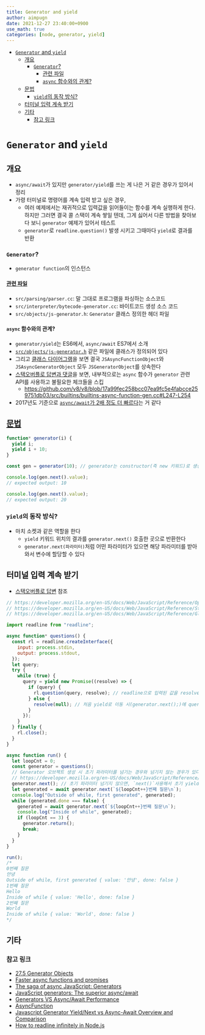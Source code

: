 ```yaml
---
title: Generator and yield
author: aimpugn
date: 2021-12-27 23:40:00+0900
use_math: true
categories: [node, generator, yield]
---
```


- [`Generator` and `yield`](#generator-and-yield)
  - [개요](#개요)
    - [`Generator`?](#generator)
      - [관련 파일](#관련-파일)
      - [`async` 함수와의 관계?](#async-함수와의-관계)
  - [문법](#문법)
    - [`yield`의 동작 방식?](#yield의-동작-방식)
  - [터미널 입력 계속 받기](#터미널-입력-계속-받기)
  - [기타](#기타)
    - [참고 링크](#참고-링크)

# `Generator` and `yield`

## 개요

- `async/await`가 있지만 `generator/yield`를 쓰는 게 나은 거 같은 경우가 있어서 정리
- 가령 터미널로 명령어를 계속 입력 받고 싶은 경우,
  - 여러 예제에서는 재귀적으로 입력값을 읽어들이는 함수를 계속 실행하게 한다. 하지만 그러면 결국 콜 스택이 계속 쌓일 텐데, 그게 싫어서 다른 방법을 찾아보다 보니 `generator` 예제가 있어서 테스트
  - `generator`로 `readline.question()` 발생 시키고 그때마다 `yield`로 결과를 반환

### `Generator`?

- `generator function`의 인스턴스

#### [관련 파일](https://github.com/v8/v8)

- `src/parsing/parser.cc`: 말 그대로 프로그램을 파싱하는 소스코드
- `src/interpreter/bytecode-generator.cc`: 바이트코드 생성 소스 코드
- `src/objects/js-generator.h`: `Generator` 클래스 정의한 헤더 파일

#### `async` 함수와의 관계?

- `generator/yield`는 ES6에서, `async/await` ES7에서 소개
- [`src/objects/js-generator.h`](https://github.com/v8/v8/blob/17a99fec258bcc07ea9fc5e4fabcce259751db03/src/objects/js-generator.h#L22) 같은 파일에 클래스가 정의되어 있다
- 그리고 [클래스 다이어그램](https://denolib.github.io/v8-docs/classv8_1_1internal_1_1JSGeneratorObject.html)을 보면 결국 `JSAsyncFunctionObject`와 `JSAsyncGeneratorObject` 모두 `JSGeneratorObject`를 상속한다
- [스택오버플로 답변과 댓글](https://stackoverflow.com/a/36245227/8562273)을 보면, 내부적으로는 `async` 함수가 `generator` 관련 API를 사용하고 불필요한 체크들을 스킵
  - <https://github.com/v8/v8/blob/17a99fec258bcc07ea9fc5e4fabcce259751db03/src/builtins/builtins-async-function-gen.cc#L247-L254>
- 2017년도 기준으로 [`async/await`가 2배 정도 더 빠르다](https://medium.com/@markherhold/generators-vs-async-await-performance-806d8375a01a)는 거 같다

## [문법](https://developer.mozilla.org/en-US/docs/Web/JavaScript/Reference/Statements/function*)

```js
function* generator(i) {
  yield i;
  yield i + 10;
}

const gen = generator(10); // generator는 constructor(즉 new 키워드)로 생성되지 않는다

console.log(gen.next().value);
// expected output: 10

console.log(gen.next().value);
// expected output: 20
```

### `yield`의 동작 방식?

- 마치 소켓과 같은 역할을 한다
  - `yield` 키워드 위치의 결과를 `generator.next()` 호출한 곳으로 반환한다
  - `generator.next(파라미터)`처럼 어떤 파라미터가 있으면 해당 파라미터를 받아와서 변수에 할당할 수 있다

## 터미널 입력 계속 받기

- [스택오버플로 답변](https://stackoverflow.com/a/64139456/8562273) 참조

```js
// https://developer.mozilla.org/en-US/docs/Web/JavaScript/Reference/Operators/yield
// https://developer.mozilla.org/en-US/docs/Web/JavaScript/Reference/Statements/function*
// https://developer.mozilla.org/en-US/docs/Web/JavaScript/Reference/Global_Objects/Generator

import readline from "readline";

async function* questions() {
  const rl = readline.createInterface({
    input: process.stdin,
    output: process.stdout,
  });
  let query;
  try {
    while (true) {
      query = yield new Promise((resolve) => {
        if (query) {
          rl.question(query, resolve); // readline으로 입력된 값을 resolve해서 반환
        } else {
          resolve(null); // 처음 yield로 이동 시(generator.next();)에 query가 비어 있으므로 null로 resolve
        }
      });
    }
  } finally {
    rl.close();
  }
}

async function run() {
  let loopCnt = 0;
  const generator = questions();
  // Generator 오브젝트 생성 시 초기 파라미터를 넘기는 경우와 넘기지 않는 경우가 있다
  // https://developer.mozilla.org/en-US/docs/Web/JavaScript/Reference/Statements/function*#passing_arguments_into_generators
  generator.next(); // 초기 파라미터 넘기지 않으면, `next()`사용해서 초기 yield까지 한번 이동하게 해야 한다
  let generated = await generator.next(`${loopCnt++}번째 질문\n`);
  console.log("Outside of while, first generated", generated);
  while (generated.done === false) {
    generated = await generator.next(`${loopCnt++}번째 질문\n`);
    console.log("Inside of while", generated);
    if (loopCnt == 3) {
      generator.return();
      break;
    }
  }
}

run();
/*
0번째 질문
안녕
Outside of while, first generated { value: '안녕', done: false }
1번째 질문
Hello
Inside of while { value: 'Hello', done: false }
2번째 질문
World
Inside of while { value: 'World', done: false }
*/
```

## 기타

### 참고 링크

- [27.5 Generator Objects](https://tc39.es/ecma262/multipage/control-abstraction-objects.html#sec-generator-objects)
- [Faster async functions and promises](https://v8.dev/blog/fast-async)
- [The saga of async JavaScript: Generators](https://dev.to/romansarder/the-saga-of-async-javascript-generators-5dhi)
- [JavaScript generators: The superior async/await](https://blog.logrocket.com/javascript-generators-the-superior-async-await/)
- [Generators VS Async/Await Performance](https://medium.com/@markherhold/generators-vs-async-await-performance-806d8375a01a)
- [AsyncFunction](https://developer.mozilla.org/en-US/docs/Web/JavaScript/Reference/Global_Objects/AsyncFunction)
- [Javascript Generator Yield/Next vs Async-Await Overview and Comparison](https://towardsdatascience.com/javascript-generator-yield-next-async-await-8442d2c77185)
- [How to readline infinitely in Node.js](https://stackoverflow.com/questions/24464404/how-to-readline-infinitely-in-node-js/32847518)
